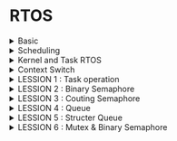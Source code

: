 # RTOS
</details>
<details><summary> Basic </summary>
    
- RTOS - hệ điều hành thời gian thực, sử dụng trong những ứng dụng yêu cầu thời gian đáp ứng nhanh, chính xác về thời gian (freeRTOS, RTX (Keil RTX/MDK-RTOS))

- RTOS khác với các hệ điều hành thông thường trong máy tính như window hay linux.

- RTOS được thiết kế ra cho các nhiệm vụ đặc biệt. Các ứng dụng cần được thực thi với thời gian thật chính xác

- Hard Real-time: Hệ thống phải thực hiện task trong khoảng thời gian quy định một cách chính xác
- Soft Real-Time: Có thể không cần đáp ứng gắt gao về mặt thời gian như Hard Real-time

- Trong RTOS, có các công việc đó gọi là Task. Mỗi task cần thực hiện gần như song song.

- Mỗi task là một function để thực hiện chức năng của chúng. Việc thực hiện đa tác vụ trên cùng một chương trình vi điều khiển (ở đây là 1 core) gọi là Multi-Task.

- Do vi điều khiển chỉ có một Core nên tại một thời điểm chỉ có 1 câu lệnh được thực hiện

- Cần có một cơ chế để thực thi các task gần như là song song, đó là cơ chế lập lịch - Scheduling.

</details>
<details><summary> Scheduling </summary>
    
-  Lập lịch - Scheduling là một thuật toán để xác định Task nào được thực thi. Về cơ bản, một task sẽ có 4 trạng thái chính:
  
        READY: Sẵn sàng chạy.
        RUNNING: Đang chạy.
        BLOCKED: Chờ một sự kiện hoặc tài nguyên.
        SUSPENDED: Bị tạm dừng, không tham gia vào lập lịch.

- Mặc dù các Task thực hiện tuần tự nhưng mắt người nhìn nó như là song song.

- Các task thực hiện trong một khoảng thời gian rồi ngay lập tức chuyển qua task khác cũng giúp tiết kiệm tài nguyên của hệ thống.

- Thuật toán lập lịch _ Scheduling thực thi theo các task theo hàng chờ Queue.
  
- Thông thường các task sẽ được sắp xếp trong Queue theo mức độ ưu tiên, có 2 loại ưu tiên:

        + Preemptive
            Người ta mong muốn những Task quan trọng sẽ được thực hiện trước, bằng cách gán cho chúng những quyền ưu tiên.
            Và task nào có quyền ưu tiên cao hơn, sẽ có thể chiếm quyền sử dụng CPU của task đang thực hiện khi cần. Đó chính là cơ chế của Preemptive.
        + Cooperative
         Task có độ ưu tiên cao hơn, nhưng Task còn lại cũng không thể chiếm quyền điều khiển của Task 1, mà phải đợi Task 1 làm xong thì mới đến lượt.
         Cơ chế này có thể dùng để tránh việc các task có quyền ưu tiên chiếm hết quyền sử dụng CPU, dẫn đến việc những task nhỏ, có quyền ưu tiên thấp, không được thực hiện

</details>
<details><summary> Kernel and Task RTOS </summary>

- Kernel - hay gọi là Nhân của hệ điều hành, thực chất là một quy ước có nhiệm vụ điều phối các công việc của RTOS 

        Kernel sẽ điều phối hoạt động của các Task dựa vào bộ lập lịch - Scheduler và các thuật toán lập lịch (do con người quy định). 
        Kernel sẽ quản lý tài nguyên phần cứng - bộ nhớ, để lưu trữ hoạt động của các task. 
        Kernel quản lý các công việc giao tiếp giữa các task, xử lý ngắt, ...

- RTOS cũng sẽ chiếm một phần trong bộ nhớ chương trình (trên FLASH).

- Người ta thường sử dụng vùng nhớ Heap để phân bổ bộ nhớ cho các Task.
- Trong 1 task có các thành phần:
   
       TCB (Task Control Block): dùng để điều khiển 1 task, nhiệm vụ chính là lưu trữ lại các ngữ cảnh đang thực hiện của một task, trước khi chuyển qua task khác.
   
       Stack: Mỗi task chạy thì đều cần có vùng nhớ dữ liệu để thực thi, ở đây là vùng stack riêng của từng task, khác với vùng nhớ stack của chương trình.

-  PSP - Process Stack Pointer cho hoạt động của các Task, và MSP - Main Stack Pointer vẫn được sử dụng trong chương trình chính (main).
  
-  Context Switch - chuyển đổi ngữ cảnh: Khi chuyển từ task này sang task khác, chúng ta cần phải lưu trữ ngữ cảnh của task đang thực hiện và load ngữ cảnh của task sắp thực hiện.

</details>
<details><summary> Context Switch </summary>
    
- Lưu lại ngữ cảnh (dữ liệu) của Task đang thực thi trước khi chuyển qua task khác, ngữ cảnh này sẽ được lưu vào vùng nhớ TCB của Task.
  
- Lấy lại ngữ cảnh cũ của Task đang chuẩn bị được thực thi để tiếp tục task đó. Việc này ngược lại với việc trên, đó là lấy dữ liệu từ vùng nhớ TCB của Task tương ứng.

 ![image](https://github.com/user-attachments/assets/29a0fd82-d88d-48b1-8f87-860de78a47ec)

- Việc thực thi Context Switch sẽ dựa trên 2 exceptions của hệ thống, đó là:

        SVC - supervisor call.
        PendSV Exception.

- Cách lưu trữ ngữ cảnh:

![image](https://github.com/user-attachments/assets/f5d0e0ac-279e-443f-8c02-19cdf3167da8)

    B1: lưu lại giá trị các thanh ghi cần thiết, các thanh ghi tính toán trong Task Control Block (TCB) cần được lưu vào bộ nhớ Stack
    B2: Cập nhật Process Stack Pointer (PSP) của task mới trước khi chạy task mới
    B3: Cập nhật ngữ cảnh của Task mới trước khi chạy
</details>
<details><summary> LESSION 1 : Task operation </summary>

</details>
<details><summary> LESSION 2 : Binary Semaphore </summary>
- Các Task trong RTOS được coi là độc lập với nhau, tuy nhiên, các tài nguyên chúng sử dụng thì lại không hề độc lập. 

    
- Chẳng hạn một vi điều khiển một core đang chạy RTOS, nhưng các phần bộ nhớ (RAM, FLASH, các bộ ngoại vi) là dùng chung giữa các task. ==> các task có thể truy cập tài nguyên cùng lúc và gây ra xung đột

- Đồng bộ giữa các task là quan trọng, đặc biệt là khi có những tài nguyên sử dụng chung.
  
- Đồng bộ tức là cơ chế giúp cho các task vẫn hoạt động một cách độc lập, nhưng sử dụng một số tài nguyên chung một cách hiệu quả, không bị conflict

- Một vài cơ chế đồng bộ giữa các task thường được sử dụng:

        Semaphore: Sử dụng cho việc đồng bộ hóa tín hiệu và khả năng tận dụng tài nguyên.
  
        Event Flag: Chỉ ra một hoặc vài sự kiện đã xảy ra, Event Flag giống như mở rộng của Semaphore, trong đó cho phép đồng bộ hóa trên các sự kiện hỗn hợp.
  
        Mailbox, Queue, Pipe: Cơ chế truyền dữ liệu giữa các task.
  
- Semaphore hoạt động giống như một chiếc chìa khóa cho việc truy cập tới tài nguyên. Chỉ có task có chìa khóa này mới có quyền sử dụng tài nguyên. 

        Để có thể sử dụng tài nguyên, tác vụ cần yêu cầu chìa khóa để sử dụng - acquire semarphore. 
        Nếu chìa khóa ở trạng thái sẵn sàng (đang không có task nào sử dụng) thì task yêu cầu có thể sử dụng tài nguyên.
        Sau khi task dùng xong , task này sẽ phải trả lại chìa khóa - release semaphore để task khác có thể sử dụng.
  
![image](https://github.com/user-attachments/assets/3a10ee76-c5d2-47c3-afe4-da6cdc9ab685)

- Semaphore không lưu trữ dữ liệu mà chỉ biểu thị trạng thái của tài nguyên hoặc tín hiệu. Binary Semaphore chỉ có thể ở một trong hai trạng thái:
  
        1: Tài nguyên sẵn sàng hoặc task đã hoàn thành.
        0: Tài nguyên bận hoặc task đang chờ.
- Binary Semaphore ứng dụng trong việc đồng bộ hóa giữa task và ISR (ví dụ: chờ tín hiệu từ phần cứng), bảo vệ tài nguyên chia sẻ, đảm bảo chỉ một task truy cập tại một thời điểm.



</details>
<details><summary> LESSION 3 : Couting Semaphore </summary>
- Coutinh Semaphore là 
</details>
<details><summary> LESSION 4 : Queue </summary>
- Queue trong RTOS là 1 cấu trúc hàng đợi dùng để chia sẻ dữ liệu hoặc giao tiếp với các task khác mà ko bị ảnh hưởng bởi ISR hay task chạy không đồng bộ.
    
- Queue truyền an toàn và có trình tự.
  
- 2 loại Queue đó là Message Queue và Mail Queue.

- Message Queue thì "Xếp 1 hàng" còn Mail Queue thì "Xếp nhiều hàng"
  
- Message Queue:
![image](https://github.com/user-attachments/assets/7f5524f8-6467-4179-a440-3f2928b2c7b6)

- Mail Queue:
![image](https://github.com/user-attachments/assets/7eb59509-bd8b-4fe2-9f65-08b2f288677f)

</details>
<details><summary> LESSION 5 : Structer Queue </summary>

</details>
<details><summary> LESSION 6 : Mutex & Binary Semaphore </summary>

## Semaphore Binary

+ semaphore sẽ giúp các task đều được sử dụng tài nguyên chung mà ko bị chặn hoặc chờ các priority của các task

+ dùng khi để đồng bộ hóa giữa các task với nhau

VD: 
![image](https://github.com/user-attachments/assets/63f81238-03a5-41aa-80fe-7940a1989b2d)

    - task High chạy trc (lấy semaphore và realese)
    
    - Sau đó task Medium thực thi (do ko dùng nên nó ko bị ràng buộc)
    
    - task Low chạy (lấy semaphore và realese) nhưng trong khi thực thi task low thì task high sẽ wakeup và cố gắn chiếm semaphore (ko đc vì task low đang giữ)
     đồng thời task M sẽ thực thi
    
    - vì task Medium đang chiếm tài nguyên và chưa thực thi xong nên task low phải chờ Medium task thực thi xong mới release semaphore đc

## Mutex

+ mutex giúp chỉ 1 task (priotity cao) truy cập được tài nguyên chung tại 1 thời điểm (sử dụng lock và unlock)
  
+ Mutex hỗ trợ cơ chế Priority Inheritance (kế thừa quyền ưu tiên)

+ dùng khi để đồng bộ hóa truy cập tài nguyên dùng chung
  
VD:

![image](https://github.com/user-attachments/assets/c087d4f7-fe13-4448-8e1d-fe4123490303)

    - task High chạy trc (lấy lock mutex và unlock)
    
    - Sau đó task Medium thực thi (do ko dùng nên nó ko bị ràng buộc)
    
    - task Low chạy (lấy lock mutex) nhưng trong khi thực thi task low thì task high sẽ wakeup và cố gắn chiếm semaphore nhưng ko đc vì task low chưa unlock
    
    - khác với semaphore do task low chưa unlock mutex (low task đang dùng tài nguyên chung) nên medium task ko thể chiếm quyền đc mà phải chờ
    
    - sau khi low chạy xong (unlock) thì task high lấy mutex (lock mutex), thực thi xong (unlock) rồi task medium ms đc thực thi  
